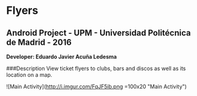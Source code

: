 Flyers
======
## Android Project - UPM - Universidad Politécnica de Madrid - 2016
**Developer: Eduardo Javier Acuña Ledesma**

###Description
View ticket flyers to clubs, bars and discos as well as its location on a map.

![Main Activity](http://i.imgur.com/FqJF5ib.png =100x20 "Main Activity")
